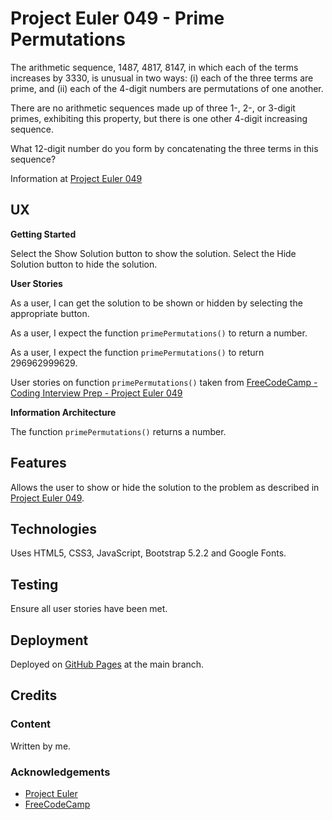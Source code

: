 # Project Euler 049 - Prime Permutations

The arithmetic sequence, 1487, 4817, 8147, in which each of the terms increases by 3330, is unusual in two ways: (i) each of the three terms are prime, and (ii) each of the 4-digit numbers are permutations of one another.

There are no arithmetic sequences made up of three 1-, 2-, or 3-digit primes, exhibiting this property, but there is one other 4-digit increasing sequence.

What 12-digit number do you form by concatenating the three terms in this sequence?

Information at [Project Euler 049](https://projecteuler.net/problem=49)

## UX

**Getting Started**

Select the Show Solution button to show the solution.  Select the Hide Solution button to hide the solution.

**User Stories**

As a user, I can get the solution to be shown or hidden by selecting the appropriate button.

As a user, I expect the function `primePermutations()` to return a number.

As a user, I expect the function `primePermutations()` to return 296962999629.

User stories on function `primePermutations()` taken from [FreeCodeCamp - Coding Interview Prep - Project Euler 049](https://www.freecodecamp.org/learn/coding-interview-prep/project-euler/problem-49-prime-permutations)

**Information Architecture**

The function `primePermutations()` returns a number.

## Features

Allows the user to show or hide the solution to the problem as described in [Project Euler 049](https://projecteuler.net/problem=49).

## Technologies

Uses HTML5, CSS3, JavaScript, Bootstrap 5.2.2 and Google Fonts.

## Testing

Ensure all user stories have been met.

## Deployment

Deployed on [GitHub Pages](https://derektypist.github.io/project-euler-049) at the main branch.

## Credits

### Content

Written by me.

### Acknowledgements

- [Project Euler](https://projecteuler.net)
- [FreeCodeCamp](https://www.freecodecamp.org)